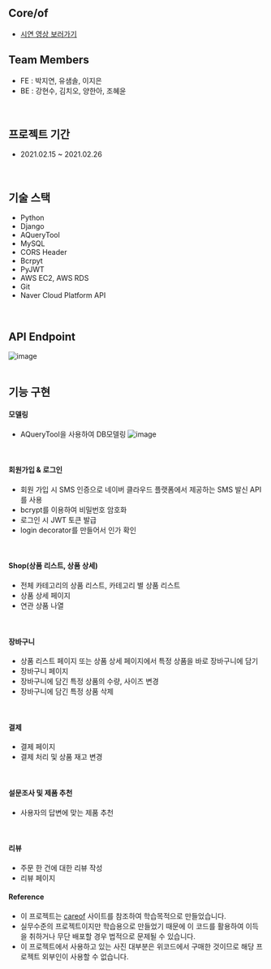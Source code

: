 ## Core/of
- <a href="https://www.youtube.com/watch?v=qiEvLesX-KA">시연 영상 보러가기</a>
  
## Team Members
- FE : 박지연, 유샘솔, 이지은
- BE : 강현수, 김치오, 양한아, 조혜윤
<br>

## 프로젝트 기간
- 2021.02.15 ~ 2021.02.26
<br>

## 기술 스택

- Python
- Django
- AQueryTool
- MySQL
- CORS Header
- Bcrpyt
- PyJWT
- AWS EC2, AWS RDS
- Git
- Naver Cloud Platform API
<br>

## API Endpoint
![image](https://user-images.githubusercontent.com/70516522/115139410-b942b180-a06c-11eb-959c-8392ee19269e.png)
<br><br>

## 기능 구현

#### 모델링

- AQueryTool을 사용하여 DB모델링
![image](https://user-images.githubusercontent.com/70516522/115139417-c19aec80-a06c-11eb-8abc-0d71b69bb01c.png)
<br>

#### 회원가입 & 로그인

- 회원 가입 시 SMS 인증으로 네이버 클라우드 플랫폼에서 제공하는 SMS 발신 API를 사용
- bcrypt를 이용하여 비밀번호 암호화
- 로그인 시 JWT 토큰 발급
- login decorator를 만들어서 인가 확인
<br>

#### Shop(상품 리스트, 상품 상세)

- 전체 카테고리의 상품 리스트, 카테고리 별 상품 리스트
- 상품 상세 페이지
- 연관 상품 나열
<br>

#### 장바구니

- 상품 리스트 페이지 또는 상품 상세 페이지에서 특정 상품을 바로 장바구니에 담기
- 장바구니 페이지
- 장바구니에 담긴 특정 상품의 수량, 사이즈 변경
- 장바구니에 담긴 특정 상품 삭제
<br>

#### 결제

- 결제 페이지
- 결제 처리 및 상품 재고 변경
<br>

#### 설문조사 및 제품 추천

- 사용자의 답변에 맞는 제품 추천
<br>

#### 리뷰

- 주문 한 건에 대한 리뷰 작성
- 리뷰 페이지

#### Reference
- 이 프로젝트는 <a href="https://takecareof.com/">careof</a> 사이트를 참조하여 학습목적으로 만들었습니다.
- 실무수준의 프로젝트이지만 학습용으로 만들었기 때문에 이 코드를 활용하여 이득을 취하거나 무단 배포할 경우 법적으로 문제될 수 있습니다.
- 이 프로젝트에서 사용하고 있는 사진 대부분은 위코드에서 구매한 것이므로 해당 프로젝트 외부인이 사용할 수 없습니다.
